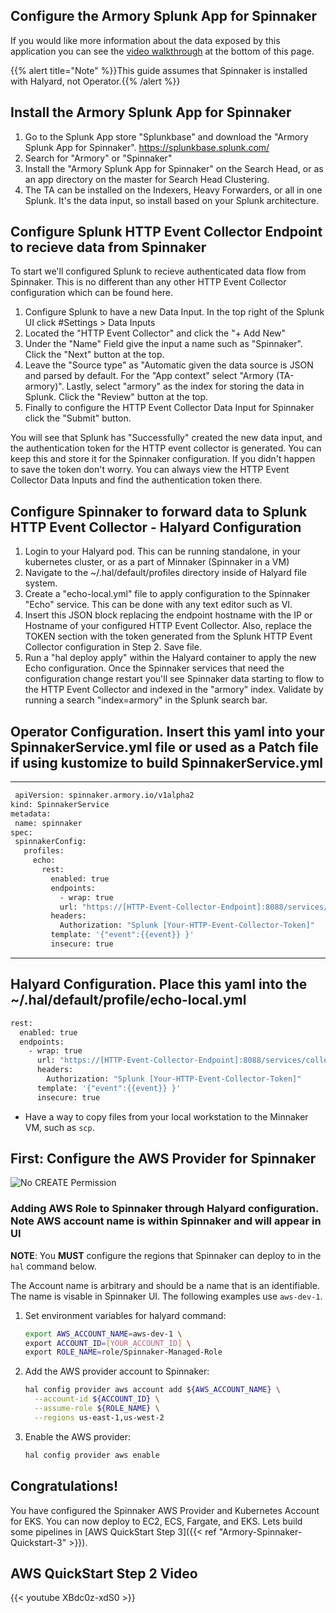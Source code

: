 
  Configure the Armory Splunk App for Spinnaker
---


If you would like more information about the data exposed by this application you can see the [video walkthrough](#aws-quickstart-step-2-video) at the bottom of this page.

{{% alert title="Note" %}}This guide assumes that Spinnaker is installed with Halyard, not Operator.{{% /alert %}}

## Install the Armory Splunk App for Spinnaker

1. Go to the Splunk App store "Splunkbase" and download the "Armory Splunk App for Spinnaker".  https://splunkbase.splunk.com/
2. Search for "Armory" or "Spinnaker"
3. Install the "Armory Splunk App for Spinnaker" on the Search Head, or as an app directory on the master for Search Head Clustering.
4. The TA can be installed on the Indexers, Heavy Forwarders, or all in one Splunk.  It's the data input, so install based on your Splunk architecture.

## Configure Splunk HTTP Event Collector Endpoint to recieve data from Spinnaker

To start we'll configured Splunk to recieve authenticated data flow from Spinnaker.  This is no different than any other HTTP Event Collector configuration which can be found here.  

1. Configure Splunk to have a new Data Input.  In the top right of the Splunk UI click #Settings > Data Inputs
2. Located the "HTTP Event Collector" and click the "+ Add New"
3. Under the "Name" Field give the input a name such as "Spinnaker".  Click the "Next" button at the top.
4. Leave the "Source type" as "Automatic given the data source is JSON and parsed by default.  For the "App context" select "Armory (TA-armory)".  Lastly, select "armory" as the index for storing the data in Splunk.  Click the "Review" button at the top.
5. Finally to configure the HTTP Event Collector Data Input for Spinnaker click the "Submit" button.

You will see that Splunk has "Successfully" created the new data input, and the authentication token for the HTTP event collector is generated.  You can keep this and store it for the Spinnaker configuration.  If you didn't happen to save the token don't worry.  You can always view the HTTP Event Collector Data Inputs and find the authentication token there.

## Configure Spinnaker to forward data to Splunk HTTP Event Collector - Halyard Configuration 

1. Login to your Halyard pod.  This can be running standalone, in your kubernetes cluster, or as a part of Minnaker (Spinnaker in a VM)
2. Navigate to the ~/.hal/default/profiles directory inside of Halyard file system.
3. Create a "echo-local.yml" file to apply configuration to the Spinnaker "Echo" service.  This can be done with any text editor such as VI.
4. Insert this JSON block replacing the endpoint hostname with the IP or Hostname of your configured HTTP Event Collector.  Also, replace the TOKEN section with the token generated from the Splunk HTTP Event Collector configuration in Step 2.  Save file.
5. Run a "hal deploy apply" within the Halyard container to apply the new Echo configuration.  Once the Spinnaker services that need the configuration change restart you'll see Spinnaker data starting to flow to the HTTP Event Collector and indexed in the "armory" index.  Validate by running a search "index=armory" in the Splunk search bar.

## Operator Configuration. Insert this yaml into your SpinnakerService.yml file or used as a Patch file if using kustomize to build SpinnakerService.yml
 ---
 ```bash
  apiVersion: spinnaker.armory.io/v1alpha2
kind: SpinnakerService
metadata:
  name: spinnaker
spec:
  spinnakerConfig:
    profiles:
      echo:
        rest:
          enabled: true
          endpoints:
            - wrap: true
            url: "https://[HTTP-Event-Collector-Endpoint]:8088/services/collector/event?"
          headers:
            Authorization: "Splunk [Your-HTTP-Event-Collector-Token]"
          template: '{"event":{{event}} }'
          insecure: true
  ```
---
## Halyard Configuration.  Place this yaml into the ~/.hal/default/profile/echo-local.yml

```bash
rest:
  enabled: true
  endpoints:
    - wrap: true
      url: "https://[HTTP-Event-Collector-Endpoint]:8088/services/collector/event?"
      headers:
        Authorization: "Splunk [Your-HTTP-Event-Collector-Token]"
      template: '{"event":{{event}} }'
      insecure: true
  ```



* Have a way to copy files from your local workstation to the Minnaker VM, such as `scp`.


## First: Configure the AWS Provider for Spinnaker

![No CREATE Permission](/images/AWS-Deploy-Spinnaker.png)

### Adding AWS Role to Spinnaker through Halyard configuration.  Note AWS account name is within Spinnaker and will appear in UI ###

**NOTE**: You **MUST** configure the regions that Spinnaker can deploy to in the `hal` command below.

The Account name is arbitrary and should be a name that is an identifiable.  The name is visable in Spinnaker UI.  The following examples use `aws-dev-1`.

1. Set environment variables for halyard command:

   ```bash
   export AWS_ACCOUNT_NAME=aws-dev-1 \
   export ACCOUNT_ID=[YOUR_ACCOUNT_ID] \
   export ROLE_NAME=role/Spinnaker-Managed-Role
   ```

2. Add the AWS provider account to Spinnaker:

   ```bash
   hal config provider aws account add ${AWS_ACCOUNT_NAME} \
     --account-id ${ACCOUNT_ID} \
     --assume-role ${ROLE_NAME} \
     --regions us-east-1,us-west-2
   ```

3. Enable the AWS provider:

   ```bash
   hal config provider aws enable
   ```
## Congratulations!  
You have configured the Spinnaker AWS Provider and Kubernetes Account for EKS.  You can now deploy to EC2, ECS, Fargate, and EKS.  Lets build some pipelines in [AWS QuickStart Step 3]({{< ref "Armory-Spinnaker-Quickstart-3" >}}).

## AWS QuickStart Step 2 Video
{{< youtube XBdc0z-xdS0 >}}
